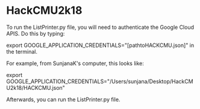 # HackCMU2k18

To run the ListPrinter.py file, you will need to authenticate the Google Cloud APIS.
Do this by typing:

export GOOGLE_APPLICATION_CREDENTIALS="[pathtoHACKCMU.json]" in the terminal.

For example, from SunjanaK's computer, this looks like:

export GOOGLE_APPLICATION_CREDENTIALS="/Users/sunjana/Desktop/HackCMU2k18/HACKCMU.json"

Afterwards, you can run the ListPrinter.py file. 
